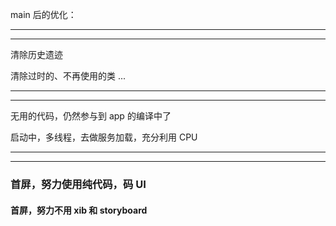 main 后的优化：


<hr>




<hr>


清除历史遗迹



清除过时的、不再使用的类 ...




<hr>




<hr>



无用的代码，仍然参与到 app 的编译中了




启动中，多线程，去做服务加载，充分利用 CPU



<hr>




<hr>



### 首屏，努力使用纯代码，码 UI


#### 首屏，努力不用 xib 和 storyboard


